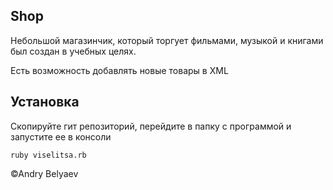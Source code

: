 ## Shop

Небольшой магазинчик, который торгует фильмами, музыкой и книгами был создан в учебных целях. 

Есть возможность добавлять новые товары в XML

## Установка

Скопируйте гит репозиторий, перейдите в папку с программой и запустите ее в консоли 

`ruby viselitsa.rb`

©Andry Belyaev
